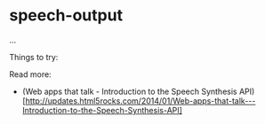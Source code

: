 speech-output
============
...

Things to try:

Read more:
* (Web apps that talk - Introduction to the Speech Synthesis API)[http://updates.html5rocks.com/2014/01/Web-apps-that-talk---Introduction-to-the-Speech-Synthesis-API]
